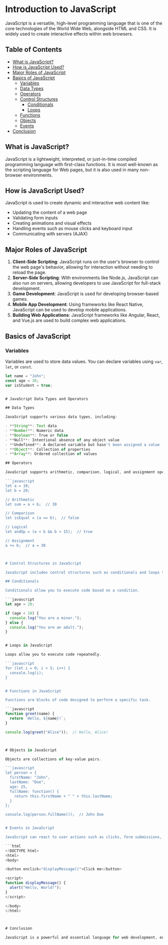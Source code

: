 # Introduction to JavaScript

JavaScript is a versatile, high-level programming language that is one of the core technologies of the World Wide Web, alongside HTML and CSS. It is widely used to create interactive effects within web browsers.

## Table of Contents

- [What is JavaScript?](#what-is-javascript)
- [How is JavaScript Used?](#how-is-javascript-used)
- [Major Roles of JavaScript](#major-roles-of-javascript)
- [Basics of JavaScript](#basics-of-javascript)
  - [Variables](#variables)
  - [Data Types](#data-types)
  - [Operators](#operators)
  - [Control Structures](#control-structures)
    - [Conditionals](#conditionals)
    - [Loops](#loops)
  - [Functions](#functions)
  - [Objects](#objects)
  - [Events](#events)
- [Conclusion](#conclusion)

## What is JavaScript?

JavaScript is a lightweight, interpreted, or just-in-time compiled programming language with first-class functions. It is most well-known as the scripting language for Web pages, but it is also used in many non-browser environments.

## How is JavaScript Used?

JavaScript is used to create dynamic and interactive web content like:

- Updating the content of a web page
- Validating form inputs
- Creating animations and visual effects
- Handling events such as mouse clicks and keyboard input
- Communicating with servers (AJAX)

## Major Roles of JavaScript

1. **Client-Side Scripting**: JavaScript runs on the user's browser to control the web page's behavior, allowing for interaction without needing to reload the page.
2. **Server-Side Scripting**: With environments like Node.js, JavaScript can also run on servers, allowing developers to use JavaScript for full-stack development.
3. **Game Development**: JavaScript is used for developing browser-based games.
4. **Mobile App Development**: Using frameworks like React Native, JavaScript can be used to develop mobile applications.
5. **Building Web Applications**: JavaScript frameworks like Angular, React, and Vue.js are used to build complex web applications.

## Basics of JavaScript

### Variables

Variables are used to store data values. You can declare variables using `var`, `let`, or `const`.

```javascript
let name = "John";
const age = 30;
var isStudent = true;


# JavaScript Data Types and Operators

## Data Types

JavaScript supports various data types, including:

- **String**: Text data
- **Number**: Numeric data
- **Boolean**: True or false
- **Null**: Intentional absence of any object value
- **Undefined**: A declared variable but hasn't been assigned a value
- **Object**: Collection of properties
- **Array**: Ordered collection of values

## Operators

JavaScript supports arithmetic, comparison, logical, and assignment operators.

```javascript
let a = 10;
let b = 20;

// Arithmetic
let sum = a + b;  // 30

// Comparison
let isEqual = (a == b);  // false

// Logical
let andOp = (a < b && b > 15);  // true

// Assignment
a += b;  // a = 30



# Control Structures in JavaScript

JavaScript includes control structures such as conditionals and loops to control the flow of the program.

## Conditionals

Conditionals allow you to execute code based on a condition.

```javascript
let age = 20;

if (age < 18) {
  console.log("You are a minor.");
} else {
  console.log("You are an adult.");
}


# Loops in JavaScript

Loops allow you to execute code repeatedly.

```javascript
for (let i = 0; i < 5; i++) {
  console.log(i);
}


# Functions in JavaScript

Functions are blocks of code designed to perform a specific task.

```javascript
function greet(name) {
  return `Hello, ${name}!`;
}

console.log(greet("Alice"));  // Hello, Alice!



# Objects in JavaScript

Objects are collections of key-value pairs.

```javascript
let person = {
  firstName: "John",
  lastName: "Doe",
  age: 25,
  fullName: function() {
    return this.firstName + " " + this.lastName;
  }
};

console.log(person.fullName());  // John Doe


# Events in JavaScript

JavaScript can react to user actions such as clicks, form submissions, and keyboard inputs.

```html
<!DOCTYPE html>
<html>
<body>

<button onclick="displayMessage()">Click me</button>

<script>
function displayMessage() {
  alert("Hello, World!");
}
</script>

</body>
</html>



# Conclusion

JavaScript is a powerful and essential language for web development, enabling dynamic and interactive experiences. Understanding the basics of JavaScript provides a foundation for building more complex and feature-rich web applications.

